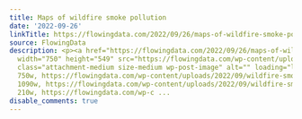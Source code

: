 ```yaml
---
title: Maps of wildfire smoke pollution
date: '2022-09-26'
linkTitle: https://flowingdata.com/2022/09/26/maps-of-wildfire-smoke-pollution/
source: FlowingData
description: <p><a href="https://flowingdata.com/2022/09/26/maps-of-wildfire-smoke-pollution/"><img
  width="750" height="549" src="https://flowingdata.com/wp-content/uploads/2022/09/wildfire-smoke-pollution-750x549.png"
  class="attachment-medium size-medium wp-post-image" alt="" loading="lazy" srcset="https://flowingdata.com/wp-content/uploads/2022/09/wildfire-smoke-pollution-750x549.png
  750w, https://flowingdata.com/wp-content/uploads/2022/09/wildfire-smoke-pollution-1090x798.png
  1090w, https://flowingdata.com/wp-content/uploads/2022/09/wildfire-smoke-pollution-210x154.png
  210w, https://flowingdata.com/wp-c ...
disable_comments: true
---
```

<p><a href="https://flowingdata.com/2022/09/26/maps-of-wildfire-smoke-pollution/"><img width="750" height="549" src="https://flowingdata.com/wp-content/uploads/2022/09/wildfire-smoke-pollution-750x549.png" class="attachment-medium size-medium wp-post-image" alt="" loading="lazy" srcset="https://flowingdata.com/wp-content/uploads/2022/09/wildfire-smoke-pollution-750x549.png 750w, https://flowingdata.com/wp-content/uploads/2022/09/wildfire-smoke-pollution-1090x798.png 1090w, https://flowingdata.com/wp-content/uploads/2022/09/wildfire-smoke-pollution-210x154.png 210w, https://flowingdata.com/wp-c ...